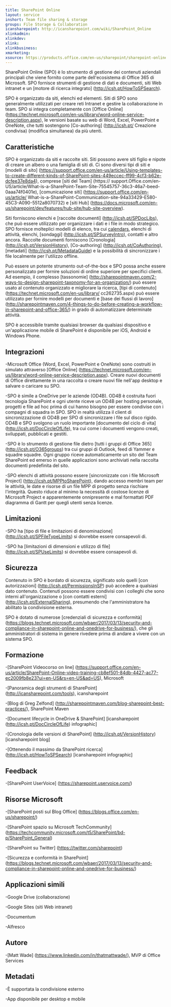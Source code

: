 ```yaml
---
title: SharePoint Online
layout: service
inshort: Team file sharing & storage
groups: File Storage & Collaboration
icansharepoint: http://icansharepoint.com/wiki/SharePoint_Online
xlinkadmin: 
xlinkdev: 
xlink: 
xlinkbusiness: 
xmarketing: 
xsource: https://products.office.com/en-us/sharepoint/sharepoint-online-collaboration-software
---
```


SharePoint Online (SPO) è lo strumento di gestione dei contenuti aziendali principali che viene fornito come parte dell'ecosistema di Office 365 di Microsoft. SPO fornisce strumenti di gestione di dati e documenti, siti Web intranet e un [motore di ricerca integrato] (http://icsh.pt/HowToSPSearch).

SPO è organizzato da siti, elenchi ed elementi. Siti di SPO sono generalmente utilizzati per creare reti Intranet e gestire la collaborazione in team. SPO si integra completamente con [Office Online] (https://technet.microsoft.com/en-us/library/word-online-service-description.aspx), le versioni basate su web di Word, Excel, PowerPoint e OneNote, che tutti sostengono [Co-authoring] (http://icsh.pt/ Creazione condivisa) (modifica simultanea) da più utenti.

Caratteristiche
---------

SPO è organizzato da siti e raccolte siti. Siti possono avere siti figlio e nipote di creare un albero o una famiglia di siti di. Ci sono diversi tipi di siti e [modelli di sito] (https://support.office.com/en-us/article/Using-templates-to-create-different-kinds-of-SharePoint-sites-449eccec-ff99-4cf3-b62e-dcfee37e8da4), comprese [siti del Team] (https:// support.Office.com/en-US/article/What-is-a-SharePoint-Team-Site-75545757-36c3-46a7-beed-0aaa74f0401e), [comunicazione siti] (https://support.office.com/en-us/article/ What-is-a-SharePoint-Communication-site-94a33429-E580-45C3-A090-5512a8070732) e [siti Hub] (https://docs.microsoft.com/en-us/sharepoint/dev/features/hub-site/hub-site-overview).

Siti forniscono elenchi e [raccolte documenti] (http://icsh.pt/SPDocLibs), che può essere utilizzato per organizzare i dati e i file in modo strategico. SPO fornisce molteplici modelli di elenco, tra cui [calendars](https//icsh.pt/SPCalendars), elenchi di attività, elenchi, [sondaggi] (http://icsh.pt/SPSurveyIntro), contatti e altro ancora. Raccolte documenti forniscono [Cronologia] (http://icsh.pt/VersionHistory), [Co-authoring] (http://icsh.pt/CoAuthoring), [metadati] (http://icsh.pt/MetadataGuide) e la possibilità di sincronizzare i file localmente per l'utilizzo offline.

Può essere un potente strumento out-of-the-box e SPO possa anche essere personalizzato per fornire soluzioni di ordine superiore per specifici clienti. Ad esempio, il complesso [tassonomie] (http://sharepointmaven.com/2-ways-to-design-sharepoint-taxonomy-for-an-organization/) può essere usato al contenuto organizzato e migliorare la ricerca, [tipi di contenuto] (https://technet.microsoft.com/en-us/library/ cc262735.aspx) può essere utilizzato per fornire modelli per documenti e [base dei flussi di lavoro] (http://sharepointmaven.com/4-things-to-do-before-creating-a-workflow-in-sharepoint-and-office-365/) in grado di automatizzare determinate attività.

SPO è accessibile tramite qualsiasi browser da qualsiasi dispositivo e un'applicazione mobile di SharePoint è disponibile per iOS, Android e Windows Phone.

Integrazioni
---------

-Microsoft Office (Word, Excel, PowerPoint e OneNote) sono costruiti in simulato attraverso [Office Online] (https://technet.microsoft.com/en-us/library/word-online-service-description.aspx). Creare nuovi documenti di Office direttamente in una raccolta o creare nuovi file nell'app desktop e salvare o caricare su SPO.

-SPO è simile a OneDrive per le aziende (OD4B). OD4B è costruita fuori tecnologia SharePoint e ogni utente riceve un OD4B per hosting personale, progetti e file ad hoc prima di cui hanno bisogno per essere condivise con i compagni di squadra in SPO. SPO in realtà utilizza il client di sincronizzazione di OD4B per SPO di sincronizzare i file sul disco rigido. OD4B e SPO svolgono un ruolo importante [documento del ciclo di vita] (http://icsh.pt/DocCircleOfLife), tra cui come i documenti vengono creati, sviluppati, pubblicati e gestiti.

-SPO è lo strumento di gestione file dietro [tutti i gruppi di Office 365] (http://icsh.pt/O365groups) tra cui gruppi di Outlook, feed di Yammer e squadre squadre. Ogni gruppo riceve automaticamente un sito del Team SharePoint ed emerso in quelle applicazioni sono archiviati nella raccolta documenti predefinita del sito.

-SPO elenchi di attività possono essere [sincronizzate con i file Microsoft Project] (http://icsh.pt/MPPtoSharePoint), dando accesso membri team per le attività, le date e risorse di un file MPP di progetto senza rischiare l'integrità. Questo riduce al minimo la necessità di costose licenze di Microsoft Project e apparentemente onnipresente e mal formattati PDF diagramma di Gantt per quegli utenti senza licenze.

Limitazioni
---------

-SPO ha [tipo di file e limitazioni di denominazione] (http://icsh.pt/SPFileTypeLimits) si dovrebbe essere consapevoli di.

-SPO ha [limitazioni di dimensioni e utilizzo di file] (http://icsh.pt/SPUseLimits) si dovrebbe essere consapevoli di.

Sicurezza
---------

Contenuto in SPO è bordato di sicurezza, significato solo quelli [con autorizzazioni] (http://icsh.pt/PermissionsInSP) può accedere a qualsiasi dato contenuto. Contenuti possono essere condivisi con i colleghi che sono interni all'organizzazione o [con contatti esterni] (http://icsh.pt/ExternalSharing), presumendo che l'amministratore ha abilitato la condivisione esterna.

SPO è dotato di numerose [credenziali di sicurezza e conformità] (https://blogs.technet.microsoft.com/wbaer/2017/03/13/security-and-compliance-in-sharepoint-online-and-onedrive-for-business/), che gli amministratori di sistema in genere rivedere prima di andare a vivere con un sistema SPO.

Formazione
---------

-[SharePoint Videocorso on line] (https://support.office.com/en-us/article/SharePoint-Online-video-training-cb8ef501-84db-4427-ac77-ec2009fb8e23?ui=en-US&rs=en-US&ad=US), Microsoft

-[Panoramica degli strumenti di SharePoint] (http://icansharepoint.com/tools), icansharepoint

-[Blog di Greg Zelfond] (http://sharepointmaven.com/blog-sharepoint-best-practices/), SharePoint Maven

-[Document lifecycle in OneDrive & SharePoint] \[icansharepoint (http://icsh.pt/DocCircleOfLife)
    infographic\]

-[Cronologia delle versioni di SharePoint] (http://icsh.pt/VersionHistory)
    \[icansharepoint blog\]

-[Ottenendo il massimo da SharePoint
    ricerca] (http://icsh.pt/HowToSPSearch) \[icansharepoint infographic\]

Feedback
---------

-[SharePoint UserVoice] (https://sharepoint.uservoice.com/)

Risorse Microsoft
---------

-[SharePoint posti sul Blog Office] (https://blogs.office.com/en-us/sharepoint/)

-[SharePoint spazio su Microsoft TechCommunity] (https://techcommunity.microsoft.com/t5/SharePoint/bd-p/SharePoint_General)

-[SharePoint su Twitter] (https://twitter.com/sharepoint)

-[Sicurezza e conformità in SharePoint] (https://blogs.technet.microsoft.com/wbaer/2017/03/13/security-and-compliance-in-sharepoint-online-and-onedrive-for-business/)


Applicazioni simili
--------------------

-Google Drive (collaborazione)

-Google Sites (siti Web intranet)

-Documentum

-Alfresco

Autore
---------

-[Matt Wade] (https://www.linkedin.com/in/thatmattwade/), MVP di Office Services

Metadati
--------

-È supportata la condivisione esterno

-App disponibile per desktop e mobile

